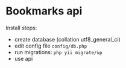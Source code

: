 Bookmarks api
====================
Install steps:

* create database (collation utf8_general_ci)
* edit config file `config/db.php`
* run migrations: `php yii migrate/up`
* use api